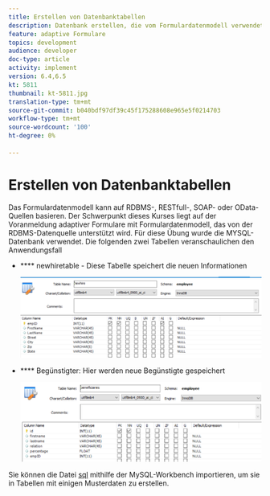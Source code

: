 ```yaml
---
title: Erstellen von Datenbanktabellen
description: Datenbank erstellen, die vom Formulardatenmodell verwendet wird
feature: adaptive Formulare
topics: development
audience: developer
doc-type: article
activity: implement
version: 6.4,6.5
kt: 5811
thumbnail: kt-5811.jpg
translation-type: tm+mt
source-git-commit: b040bdf97df39c45f175288608e965e5f0214703
workflow-type: tm+mt
source-wordcount: '100'
ht-degree: 0%

---
```



# Erstellen von Datenbanktabellen

Das Formulardatenmodell kann auf RDBMS-, RESTfull-, SOAP- oder OData-Quellen basieren. Der Schwerpunkt dieses Kurses liegt auf der Voranmeldung adaptiver Formulare mit Formulardatenmodell, das von der RDBMS-Datenquelle unterstützt wird. Für diese Übung wurde die MYSQL-Datenbank verwendet. Die folgenden zwei Tabellen veranschaulichen den Anwendungsfall

* **** newhiretable - Diese Tabelle speichert die neuen Informationen

   ![newhire](assets/newhire-table.png)


* **** Begünstigter: Hier werden neue Begünstigte gespeichert

   ![Begünstigte](assets/beneficiaries-table.png)

Sie können die Datei [sql](assets/db-schema.sql) mithilfe der MySQL-Workbench importieren, um sie in Tabellen mit einigen Musterdaten zu erstellen.